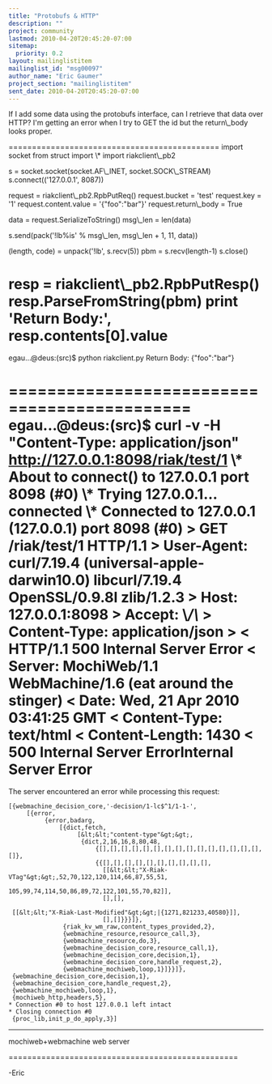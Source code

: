 ```yaml
---
title: "Protobufs & HTTP"
description: ""
project: community
lastmod: 2010-04-20T20:45:20-07:00
sitemap:
  priority: 0.2
layout: mailinglistitem
mailinglist_id: "msg00097"
author_name: "Eric Gaumer"
project_section: "mailinglistitem"
sent_date: 2010-04-20T20:45:20-07:00
---
```



If I add some data using the protobufs interface, can I retrieve that data
over HTTP? I'm getting an error when I try to GET the id but the return\\_body
looks proper.

=============================================
import socket
from struct import \\*
import riakclient\\_pb2

s = socket.socket(socket.AF\\_INET, socket.SOCK\\_STREAM)
s.connect(('127.0.0.1', 8087))

request = riakclient\\_pb2.RpbPutReq()
request.bucket = 'test'
request.key = '1'
request.content.value = '{"foo":"bar"}'
request.return\\_body = True

data = request.SerializeToString()
msg\\_len = len(data)

s.send(pack('!lb%is' % msg\\_len, msg\\_len + 1, 11, data))

(length, code) = unpack('!lb', s.recv(5))
pbm = s.recv(length-1)
s.close()

resp = riakclient\\_pb2.RpbPutResp()
resp.ParseFromString(pbm)
print 'Return Body:', resp.contents[0].value
=============================================

egau...@deus:(src)$ python riakclient.py
Return Body: {"foo":"bar"}

=============================================
egau...@deus:(src)$ curl -v -H "Content-Type: application/json"
http://127.0.0.1:8098/riak/test/1
\\* About to connect() to 127.0.0.1 port 8098 (#0)
\\* Trying 127.0.0.1... connected
\\* Connected to 127.0.0.1 (127.0.0.1) port 8098 (#0)
&gt; GET /riak/test/1 HTTP/1.1
&gt; User-Agent: curl/7.19.4 (universal-apple-darwin10.0) libcurl/7.19.4
OpenSSL/0.9.8l zlib/1.2.3
&gt; Host: 127.0.0.1:8098
&gt; Accept: \\*/\\*
&gt; Content-Type: application/json
&gt;
&lt; HTTP/1.1 500 Internal Server Error
&lt; Server: MochiWeb/1.1 WebMachine/1.6 (eat around the stinger)
&lt; Date: Wed, 21 Apr 2010 03:41:25 GMT
&lt; Content-Type: text/html
&lt; Content-Length: 1430
&lt;
500 Internal Server
ErrorInternal Server Error
=====================

The server
encountered an error while processing this
request:  

```
[{webmachine_decision_core,'-decision/1-lc$^1/1-1-',
     [{error,
          {error,badarg,
              [{dict,fetch,
                   [&lt;&lt;"content-type"&gt;&gt;,
                    {dict,2,16,16,8,80,48,
                        {[],[],[],[],[],[],[],[],[],[],[],[],[],[],[],[]},
                        {{[],[],[],[],[],[],[],[],[],[],
                          [[&lt;&lt;"X-Riak-VTag"&gt;&gt;,52,70,122,120,114,66,87,55,51,
                            105,99,74,114,50,86,89,72,122,101,55,70,82]],
                          [],[],

 [[&lt;&lt;"X-Riak-Last-Modified"&gt;&gt;|{1271,821233,40580}]],
                          [],[]}}}]},
               {riak_kv_wm_raw,content_types_provided,2},
               {webmachine_resource,resource_call,3},
               {webmachine_resource,do,3},
               {webmachine_decision_core,resource_call,1},
               {webmachine_decision_core,decision,1},
               {webmachine_decision_core,handle_request,2},
               {webmachine_mochiweb,loop,1}]}}]},
 {webmachine_decision_core,decision,1},
 {webmachine_decision_core,handle_request,2},
 {webmachine_mochiweb,loop,1},
 {mochiweb_http,headers,5},
* Connection #0 to host 127.0.0.1 left intact
* Closing connection #0
 {proc_lib,init_p_do_apply,3}]
```


---

mochiweb+webmachine web
server


=================================================

-Eric
